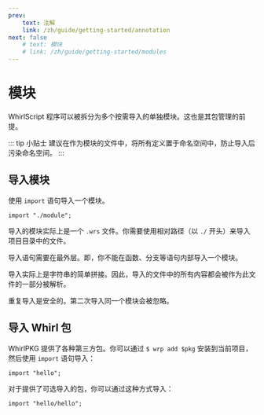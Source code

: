 ```yaml
---
prev:
    text: 注解
    link: /zh/guide/getting-started/annotation
next: false
    # text: 模块
    # link: /zh/guide/getting-started/modules
---
```


# 模块

WhirlScript 程序可以被拆分为多个按需导入的单独模块。这也是其包管理的前提。

::: tip 小贴士
建议在作为模块的文件中，将所有定义置于命名空间中，防止导入后污染命名空间。
:::

## 导入模块

使用 `import` 语句导入一个模块。

```WhirlScript
import "./module";
```

导入的模块实际上是一个 `.wrs` 文件。你需要使用相对路径（以 `./` 开头）来导入项目目录中的文件。

导入语句需要在最外层。即，你不能在函数、分支等语句内部导入一个模块。

导入实际上是字符串的简单拼接。因此，导入的文件中的所有内容都会被作为此文件的一部分被解析。

重复导入是安全的。第二次导入同一个模块会被忽略。

## 导入 Whirl 包

WhirlPKG 提供了各种第三方包。你可以通过 `$ wrp add $pkg` 安装到当前项目，然后使用 `import` 语句导入：

```WhirlScript
import "hello";
```

对于提供了可选导入的包，你可以通过这种方式导入：

```WhirlScript
import "hello/hello";
```
